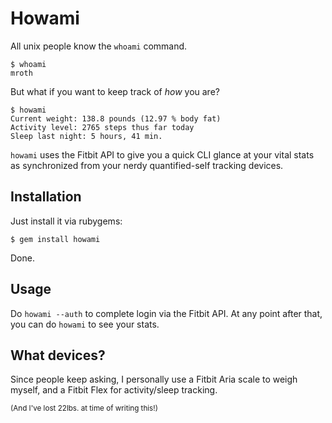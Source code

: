 # Howami

All unix people know the `whoami` command.

    $ whoami
    mroth

But what if you want to keep track of _how_ you are?

    $ howami
    Current weight: 138.8 pounds (12.97 % body fat)
    Activity level: 2765 steps thus far today
    Sleep last night: 5 hours, 41 min.


`howami` uses the Fitbit API to give you a quick CLI glance at your vital stats as synchronized from your nerdy quantified-self tracking devices.

## Installation

Just install it via rubygems:

    $ gem install howami

Done.

## Usage

Do `howami --auth` to complete login via the Fitbit API.  At any point after that, you can do `howami` to see your stats.

## What devices?

Since people keep asking, I personally use a Fitbit Aria scale to weigh myself, and a Fitbit Flex for activity/sleep tracking.

<sub>(And I've lost 22lbs. at time of writing this!)</sub>